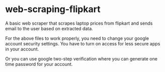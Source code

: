 # web-scraping-flipkart
A basic web scraper that scrapes laptop prices from flipkart and sends email to the user based on extracted data.


For the above files to work properly, you need to change your google account security settings.
You have to turn on access for less secure apps in your account.

Or you can use google two-step verification where you can generate one time password for your account.
